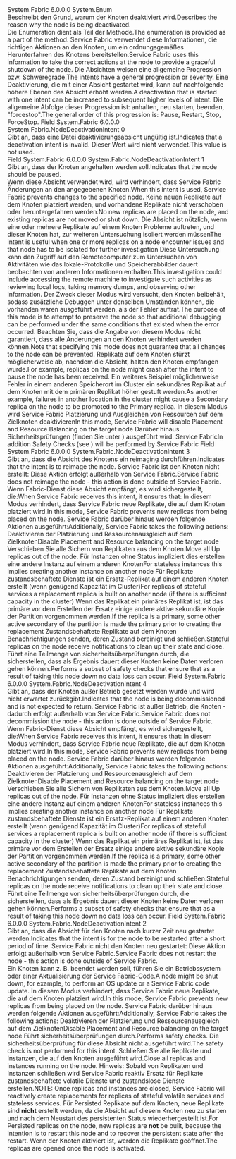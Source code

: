<Type Name="NodeDeactivationIntent" FullName="System.Fabric.NodeDeactivationIntent">
  <TypeSignature Language="C#" Value="public enum NodeDeactivationIntent" />
  <TypeSignature Language="ILAsm" Value=".class public auto ansi sealed NodeDeactivationIntent extends System.Enum" />
  <TypeSignature Language="DocId" Value="T:System.Fabric.NodeDeactivationIntent" />
  <TypeSignature Language="VB.NET" Value="Public Enum NodeDeactivationIntent" />
  <TypeSignature Language="F#" Value="type NodeDeactivationIntent = " />
  <AssemblyInfo>
    <AssemblyName>System.Fabric</AssemblyName>
    <AssemblyVersion>6.0.0.0</AssemblyVersion>
  </AssemblyInfo>
  <Base>
    <BaseTypeName>System.Enum</BaseTypeName>
  </Base>
  <Docs>
    <summary>
      <para><span data-ttu-id="d5883-101">Beschreibt den Grund, warum der Knoten deaktiviert wird.</span><span class="sxs-lookup"><span data-stu-id="d5883-101">Describes the reason why the node is being deactivated.</span></span></para>
    </summary>
    <remarks>
      <para>
                <span data-ttu-id="d5883-102">Die <see cref="T:System.Fabric.NodeDeactivationIntent" /> Enumeration dient als Teil der <see cref="M:System.Fabric.FabricClient.ClusterManagementClient.DeactivateNodeAsync(System.String,System.Fabric.NodeDeactivationIntent)" /> Methode.</span><span class="sxs-lookup"><span data-stu-id="d5883-102">The <see cref="T:System.Fabric.NodeDeactivationIntent" /> enumeration is provided as a part of the <see cref="M:System.Fabric.FabricClient.ClusterManagementClient.DeactivateNodeAsync(System.String,System.Fabric.NodeDeactivationIntent)" /> method.</span></span> </para>
      <para>
                <span data-ttu-id="d5883-103">Service Fabric verwendet diese Informationen, die richtigen Aktionen an den Knoten, um ein ordnungsgemäßes Herunterfahren des Knotens bereitstellen.</span><span class="sxs-lookup"><span data-stu-id="d5883-103">Service Fabric uses this information to take the correct actions at the node to provide a graceful shutdown of the node.</span></span> <span data-ttu-id="d5883-104">Die Absichten weisen eine allgemeine Progression bzw. Schweregrade.</span><span class="sxs-lookup"><span data-stu-id="d5883-104">The intents have a general progression or severity.</span></span> </para>
      <para>
                <span data-ttu-id="d5883-105">Eine Deaktivierung, die mit einer Absicht gestartet wird, kann auf nachfolgende höhere Ebenen des Absicht erhöht werden.</span><span class="sxs-lookup"><span data-stu-id="d5883-105">A deactivation that is started with one intent can be increased to subsequent higher levels of intent.</span></span> <span data-ttu-id="d5883-106">Die allgemeine Abfolge dieser Progression ist: anhalten, neu starten, beenden, "forcestop".</span><span class="sxs-lookup"><span data-stu-id="d5883-106">The general order of this progression is: Pause, Restart, Stop, ForceStop.</span></span></para>
    </remarks>
  </Docs>
  <Members>
    <Member MemberName="Invalid">
      <MemberSignature Language="C#" Value="Invalid" />
      <MemberSignature Language="ILAsm" Value=".field public static literal valuetype System.Fabric.NodeDeactivationIntent Invalid = int32(0)" />
      <MemberSignature Language="DocId" Value="F:System.Fabric.NodeDeactivationIntent.Invalid" />
      <MemberSignature Language="VB.NET" Value="Invalid" />
      <MemberSignature Language="F#" Value="Invalid = 0" Usage="System.Fabric.NodeDeactivationIntent.Invalid" />
      <MemberType>Field</MemberType>
      <AssemblyInfo>
        <AssemblyName>System.Fabric</AssemblyName>
        <AssemblyVersion>6.0.0.0</AssemblyVersion>
      </AssemblyInfo>
      <ReturnValue>
        <ReturnType>System.Fabric.NodeDeactivationIntent</ReturnType>
      </ReturnValue>
      <MemberValue>0</MemberValue>
      <Docs>
        <summary>
          <para><span data-ttu-id="d5883-107">Gibt an, dass eine Datei deaktivierungsabsicht ungültig ist.</span><span class="sxs-lookup"><span data-stu-id="d5883-107">Indicates that a deactivation intent is invalid.</span></span> <span data-ttu-id="d5883-108">Dieser Wert wird nicht verwendet.</span><span class="sxs-lookup"><span data-stu-id="d5883-108">This value is not used.</span></span></para>
        </summary>
      </Docs>
    </Member>
    <Member MemberName="Pause">
      <MemberSignature Language="C#" Value="Pause" />
      <MemberSignature Language="ILAsm" Value=".field public static literal valuetype System.Fabric.NodeDeactivationIntent Pause = int32(1)" />
      <MemberSignature Language="DocId" Value="F:System.Fabric.NodeDeactivationIntent.Pause" />
      <MemberSignature Language="VB.NET" Value="Pause" />
      <MemberSignature Language="F#" Value="Pause = 1" Usage="System.Fabric.NodeDeactivationIntent.Pause" />
      <MemberType>Field</MemberType>
      <AssemblyInfo>
        <AssemblyName>System.Fabric</AssemblyName>
        <AssemblyVersion>6.0.0.0</AssemblyVersion>
      </AssemblyInfo>
      <ReturnValue>
        <ReturnType>System.Fabric.NodeDeactivationIntent</ReturnType>
      </ReturnValue>
      <MemberValue>1</MemberValue>
      <Docs>
        <summary>
          <para><span data-ttu-id="d5883-109">Gibt an, dass der Knoten angehalten werden soll.</span><span class="sxs-lookup"><span data-stu-id="d5883-109">Indicates that the node should be paused.</span></span> </para>
        </summary>
        <remarks>
          <para>
                <span data-ttu-id="d5883-110">Wenn diese Absicht verwendet wird, wird verhindert, dass Service Fabric Änderungen an den angegebenen Knoten.</span><span class="sxs-lookup"><span data-stu-id="d5883-110">When this intent is used, Service Fabric prevents changes to the specified node.</span></span> <span data-ttu-id="d5883-111">Keine neuen Replikate auf dem Knoten platziert werden, und vorhandene Replikate nicht verschoben oder heruntergefahren werden.</span><span class="sxs-lookup"><span data-stu-id="d5883-111">No new replicas are placed on the node, and existing replicas are not moved or shut down.</span></span></para>
          <para>
                <span data-ttu-id="d5883-112">Die <see cref="F:System.Fabric.NodeDeactivationIntent.Pause" /> Absicht ist nützlich, wenn eine oder mehrere Replikate auf einem Knoten Probleme auftreten, und dieser Knoten hat, zur weiteren Untersuchung isoliert werden müssen</span><span class="sxs-lookup"><span data-stu-id="d5883-112">The <see cref="F:System.Fabric.NodeDeactivationIntent.Pause" /> intent is useful when one or more replicas on a node encounter issues and that node has to be isolated for further investigation</span></span></para>
          <para> 
                <span data-ttu-id="d5883-113">Diese Untersuchung kann den Zugriff auf den Remotecomputer zum Untersuchen von Aktivitäten wie das lokale-Protokolle und Speicherabbilder dauert beobachten von anderen Informationen enthalten.</span><span class="sxs-lookup"><span data-stu-id="d5883-113">This investigation could include accessing the remote machine to investigate such activities as reviewing local logs, taking memory dumps, and observing other information.</span></span> </para>
          <para>
                <span data-ttu-id="d5883-114">Der Zweck dieser Modus wird versucht, den Knoten beibehält, sodass zusätzliche Debuggen unter denselben Umständen können, die vorhanden waren ausgeführt werden, als der Fehler auftrat.</span><span class="sxs-lookup"><span data-stu-id="d5883-114">The purpose of this mode is to attempt to preserve the node so that additional debugging can be performed under the same conditions that existed when the error occurred.</span></span></para>
          <para>
                <span data-ttu-id="d5883-115">Beachten Sie, dass die Angabe von diesem Modus nicht garantiert, dass alle Änderungen an den Knoten verhindert werden können.</span><span class="sxs-lookup"><span data-stu-id="d5883-115">Note that specifying this mode does not guarantee that all changes to the node can be prevented.</span></span> </para>
          <para>
                <span data-ttu-id="d5883-116">Replikate auf dem Knoten stürzt möglicherweise ab, nachdem die Absicht, halten den Knoten empfangen wurde.</span><span class="sxs-lookup"><span data-stu-id="d5883-116">For example, replicas on the node might crash after the intent to pause the node has been received.</span></span> </para>
          <para>
                <span data-ttu-id="d5883-117">Ein weiteres Beispiel möglicherweise Fehler in einem anderen Speicherort im Cluster ein sekundäres Replikat auf dem Knoten mit dem primären Replikat höher gestuft werden.</span><span class="sxs-lookup"><span data-stu-id="d5883-117">As another example, failures in another location in the cluster might cause a Secondary replica on the node to be promoted to the Primary replica.</span></span></para>
          <para>
                <span data-ttu-id="d5883-118">In diesem Modus wird Service Fabric Platzierung und Ausgleichen von Ressourcen auf dem Zielknoten deaktivieren</span><span class="sxs-lookup"><span data-stu-id="d5883-118">In this mode, Service Fabric will disable Placement and Resource Balancing on the target node</span></span></para>
          <para>
                <span data-ttu-id="d5883-119">Darüber hinaus Sicherheitsprüfungen (finden Sie unter <see cref="T:System.Fabric.SafetyCheckKind" />) ausgeführt wird. Service Fabric</span><span class="sxs-lookup"><span data-stu-id="d5883-119">In addition Safety Checks (see <see cref="T:System.Fabric.SafetyCheckKind" />) will be performed by Service Fabric</span></span></para>
        </remarks>
      </Docs>
    </Member>
    <Member MemberName="RemoveData">
      <MemberSignature Language="C#" Value="RemoveData" />
      <MemberSignature Language="ILAsm" Value=".field public static literal valuetype System.Fabric.NodeDeactivationIntent RemoveData = int32(3)" />
      <MemberSignature Language="DocId" Value="F:System.Fabric.NodeDeactivationIntent.RemoveData" />
      <MemberSignature Language="VB.NET" Value="RemoveData" />
      <MemberSignature Language="F#" Value="RemoveData = 3" Usage="System.Fabric.NodeDeactivationIntent.RemoveData" />
      <MemberType>Field</MemberType>
      <AssemblyInfo>
        <AssemblyName>System.Fabric</AssemblyName>
        <AssemblyVersion>6.0.0.0</AssemblyVersion>
      </AssemblyInfo>
      <ReturnValue>
        <ReturnType>System.Fabric.NodeDeactivationIntent</ReturnType>
      </ReturnValue>
      <MemberValue>3</MemberValue>
      <Docs>
        <summary>
          <para><span data-ttu-id="d5883-120">Gibt an, dass die Absicht des Knotens ein reimaging durchführen.</span><span class="sxs-lookup"><span data-stu-id="d5883-120">Indicates that the intent is to reimage the node.</span></span> <span data-ttu-id="d5883-121">Service Fabric ist den Knoten nicht erstellt: Diese Aktion erfolgt außerhalb von Service Fabric.</span><span class="sxs-lookup"><span data-stu-id="d5883-121">Service Fabric does not reimage the node - this action is done outside of Service Fabric.</span></span></para>
        </summary>
        <remarks>
          <para>
                <span data-ttu-id="d5883-122">Wenn Fabric-Dienst diese Absicht empfängt, es wird sichergestellt, die:</span><span class="sxs-lookup"><span data-stu-id="d5883-122">When Service Fabric receives this intent, it ensures that:</span></span> </para>
          <para>
                <span data-ttu-id="d5883-123">In diesem Modus verhindert, dass Service Fabric neue Replikate, die auf dem Knoten platziert wird.</span><span class="sxs-lookup"><span data-stu-id="d5883-123">In this mode, Service Fabric prevents new replicas from being placed on the node.</span></span> <span data-ttu-id="d5883-124">Service Fabric darüber hinaus werden folgende Aktionen ausgeführt:</span><span class="sxs-lookup"><span data-stu-id="d5883-124">Additionally, Service Fabric takes the following actions:</span></span> </para>
          <para>
                <span data-ttu-id="d5883-125">Deaktivieren der Platzierung und Ressourcenausgleich auf dem Zielknoten</span><span class="sxs-lookup"><span data-stu-id="d5883-125">Disable Placement and Resource balancing on the target node</span></span></para>
          <para>
                <span data-ttu-id="d5883-126">Verschieben Sie alle Sichern von Replikaten aus dem Knoten.</span><span class="sxs-lookup"><span data-stu-id="d5883-126">Move all Up replicas out of the node.</span></span> </para>
          <para>
                <span data-ttu-id="d5883-127">Für Instanzen ohne Status impliziert dies erstellen eine andere Instanz auf einem anderen Knoten</span><span class="sxs-lookup"><span data-stu-id="d5883-127">For stateless instances this implies creating another instance on another node</span></span></para>
          <para>
                <span data-ttu-id="d5883-128">Für Replikate zustandsbehaftete Dienste ist ein Ersatz-Replikat auf einem anderen Knoten erstellt (wenn genügend Kapazität im Cluster)</span><span class="sxs-lookup"><span data-stu-id="d5883-128">For replicas of stateful services a replacement replica is built on another node (if there is sufficient capacity in the cluster)</span></span></para>
          <para>
                <span data-ttu-id="d5883-129">Wenn das Replikat ein primäres Replikat ist, ist das primäre vor dem Erstellen der Ersatz einige andere aktive sekundäre Kopie der Partition vorgenommen werden.</span><span class="sxs-lookup"><span data-stu-id="d5883-129">If the replica is a primary, some other active secondary of the partition is made the primary prior to creating the replacement</span></span></para>
          <para>
                <span data-ttu-id="d5883-130">Zustandsbehaftete Replikate auf dem Knoten Benachrichtigungen senden, deren Zustand bereinigt und schließen.</span><span class="sxs-lookup"><span data-stu-id="d5883-130">Stateful replicas on the node receive notifications to clean up their state and close.</span></span></para>
          <para>
                <span data-ttu-id="d5883-131">Führt eine Teilmenge von sicherheitsüberprüfungen durch, die sicherstellen, dass als Ergebnis dauert dieser Knoten keine Daten verloren gehen können.</span><span class="sxs-lookup"><span data-stu-id="d5883-131">Performs a subset of safety checks that ensure that as a result of taking this node down no data loss can occur.</span></span></para>
        </remarks>
      </Docs>
    </Member>
    <Member MemberName="RemoveNode">
      <MemberSignature Language="C#" Value="RemoveNode" />
      <MemberSignature Language="ILAsm" Value=".field public static literal valuetype System.Fabric.NodeDeactivationIntent RemoveNode = int32(4)" />
      <MemberSignature Language="DocId" Value="F:System.Fabric.NodeDeactivationIntent.RemoveNode" />
      <MemberSignature Language="VB.NET" Value="RemoveNode" />
      <MemberSignature Language="F#" Value="RemoveNode = 4" Usage="System.Fabric.NodeDeactivationIntent.RemoveNode" />
      <MemberType>Field</MemberType>
      <AssemblyInfo>
        <AssemblyName>System.Fabric</AssemblyName>
        <AssemblyVersion>6.0.0.0</AssemblyVersion>
      </AssemblyInfo>
      <ReturnValue>
        <ReturnType>System.Fabric.NodeDeactivationIntent</ReturnType>
      </ReturnValue>
      <MemberValue>4</MemberValue>
      <Docs>
        <summary>
          <para><span data-ttu-id="d5883-132">Gibt an, dass der Knoten außer Betrieb gesetzt werden wurde und wird nicht erwartet zurückgibt.</span><span class="sxs-lookup"><span data-stu-id="d5883-132">Indicates that the node is being decommissioned and is not expected to return.</span></span> <span data-ttu-id="d5883-133">Service Fabric ist außer Betrieb, die Knoten - dadurch erfolgt außerhalb von Service Fabric.</span><span class="sxs-lookup"><span data-stu-id="d5883-133">Service Fabric does not decommission the node - this action is done outside of Service Fabric.</span></span></para>
        </summary>
        <remarks>
          <para>
                <span data-ttu-id="d5883-134">Wenn Fabric-Dienst diese Absicht empfängt, es wird sichergestellt, die:</span><span class="sxs-lookup"><span data-stu-id="d5883-134">When Service Fabric receives this intent, it ensures that:</span></span> </para>
          <para>
                <span data-ttu-id="d5883-135">In diesem Modus verhindert, dass Service Fabric neue Replikate, die auf dem Knoten platziert wird.</span><span class="sxs-lookup"><span data-stu-id="d5883-135">In this mode, Service Fabric prevents new replicas from being placed on the node.</span></span> <span data-ttu-id="d5883-136">Service Fabric darüber hinaus werden folgende Aktionen ausgeführt:</span><span class="sxs-lookup"><span data-stu-id="d5883-136">Additionally, Service Fabric takes the following actions:</span></span> </para>
          <para>
                <span data-ttu-id="d5883-137">Deaktivieren der Platzierung und Ressourcenausgleich auf dem Zielknoten</span><span class="sxs-lookup"><span data-stu-id="d5883-137">Disable Placement and Resource balancing on the target node</span></span></para>
          <para>
                <span data-ttu-id="d5883-138">Verschieben Sie alle Sichern von Replikaten aus dem Knoten.</span><span class="sxs-lookup"><span data-stu-id="d5883-138">Move all Up replicas out of the node.</span></span> </para>
          <para>
                <span data-ttu-id="d5883-139">Für Instanzen ohne Status impliziert dies erstellen eine andere Instanz auf einem anderen Knoten</span><span class="sxs-lookup"><span data-stu-id="d5883-139">For stateless instances this implies creating another instance on another node</span></span></para>
          <para>
                <span data-ttu-id="d5883-140">Für Replikate zustandsbehaftete Dienste ist ein Ersatz-Replikat auf einem anderen Knoten erstellt (wenn genügend Kapazität im Cluster)</span><span class="sxs-lookup"><span data-stu-id="d5883-140">For replicas of stateful services a replacement replica is built on another node (if there is sufficient capacity in the cluster)</span></span></para>
          <para>
                <span data-ttu-id="d5883-141">Wenn das Replikat ein primäres Replikat ist, ist das primäre vor dem Erstellen der Ersatz einige andere aktive sekundäre Kopie der Partition vorgenommen werden.</span><span class="sxs-lookup"><span data-stu-id="d5883-141">If the replica is a primary, some other active secondary of the partition is made the primary prior to creating the replacement</span></span></para>
          <para>
                <span data-ttu-id="d5883-142">Zustandsbehaftete Replikate auf dem Knoten Benachrichtigungen senden, deren Zustand bereinigt und schließen.</span><span class="sxs-lookup"><span data-stu-id="d5883-142">Stateful replicas on the node receive notifications to clean up their state and close.</span></span></para>
          <para>
                <span data-ttu-id="d5883-143">Führt eine Teilmenge von sicherheitsüberprüfungen durch, die sicherstellen, dass als Ergebnis dauert dieser Knoten keine Daten verloren gehen können.</span><span class="sxs-lookup"><span data-stu-id="d5883-143">Performs a subset of safety checks that ensure that as a result of taking this node down no data loss can occur.</span></span></para>
        </remarks>
      </Docs>
    </Member>
    <Member MemberName="Restart">
      <MemberSignature Language="C#" Value="Restart" />
      <MemberSignature Language="ILAsm" Value=".field public static literal valuetype System.Fabric.NodeDeactivationIntent Restart = int32(2)" />
      <MemberSignature Language="DocId" Value="F:System.Fabric.NodeDeactivationIntent.Restart" />
      <MemberSignature Language="VB.NET" Value="Restart" />
      <MemberSignature Language="F#" Value="Restart = 2" Usage="System.Fabric.NodeDeactivationIntent.Restart" />
      <MemberType>Field</MemberType>
      <AssemblyInfo>
        <AssemblyName>System.Fabric</AssemblyName>
        <AssemblyVersion>6.0.0.0</AssemblyVersion>
      </AssemblyInfo>
      <ReturnValue>
        <ReturnType>System.Fabric.NodeDeactivationIntent</ReturnType>
      </ReturnValue>
      <MemberValue>2</MemberValue>
      <Docs>
        <summary>
          <para><span data-ttu-id="d5883-144">Gibt an, dass die Absicht für den Knoten nach kurzer Zeit neu gestartet werden.</span><span class="sxs-lookup"><span data-stu-id="d5883-144">Indicates that the intent is for the node to be restarted after a short period of time.</span></span> <span data-ttu-id="d5883-145">Service Fabric nicht den Knoten neu gestartet: Diese Aktion erfolgt außerhalb von Service Fabric.</span><span class="sxs-lookup"><span data-stu-id="d5883-145">Service Fabric does not restart the node - this action is done outside of Service Fabric.</span></span></para>
        </summary>
        <remarks>
          <para>
                <span data-ttu-id="d5883-146">Ein Knoten kann z. B. beendet werden soll, führen Sie ein Betriebssystem oder einer Aktualisierung der Service Fabric-Code.</span><span class="sxs-lookup"><span data-stu-id="d5883-146">A node might be shut down, for example, to perform an OS update or a Service Fabric code update.</span></span> </para>
          <para>
                <span data-ttu-id="d5883-147">In diesem Modus verhindert, dass Service Fabric neue Replikate, die auf dem Knoten platziert wird.</span><span class="sxs-lookup"><span data-stu-id="d5883-147">In this mode, Service Fabric prevents new replicas from being placed on the node.</span></span> <span data-ttu-id="d5883-148">Service Fabric darüber hinaus werden folgende Aktionen ausgeführt:</span><span class="sxs-lookup"><span data-stu-id="d5883-148">Additionally, Service Fabric takes the following actions:</span></span> </para>
          <para>
                <span data-ttu-id="d5883-149">Deaktivieren der Platzierung und Ressourcenausgleich auf dem Zielknoten</span><span class="sxs-lookup"><span data-stu-id="d5883-149">Disable Placement and Resource balancing on the target node</span></span></para>
          <para>
                <span data-ttu-id="d5883-150">Führt sicherheitsüberprüfungen durch.</span><span class="sxs-lookup"><span data-stu-id="d5883-150">Performs safety checks.</span></span> <span data-ttu-id="d5883-151">Die <see cref="F:System.Fabric.SafetyCheckKind.WaitForPrimaryPlacement" /> sicherheitsüberprüfung für diese Absicht nicht ausgeführt wird.</span><span class="sxs-lookup"><span data-stu-id="d5883-151">The <see cref="F:System.Fabric.SafetyCheckKind.WaitForPrimaryPlacement" /> safety check is not performed for this intent.</span></span> </para>
          <para>
                <span data-ttu-id="d5883-152">Schließen Sie alle Replikate und Instanzen, die auf den Knoten ausgeführt wird.</span><span class="sxs-lookup"><span data-stu-id="d5883-152">Close all replicas and instances running on the node.</span></span></para>
          <para>
                <span data-ttu-id="d5883-153">Hinweis: Sobald von Replikaten und Instanzen schließen wird Service Fabric reaktiv Ersatz für Replikate zustandsbehaftete volatile Dienste und zustandslose Dienste erstellen.</span><span class="sxs-lookup"><span data-stu-id="d5883-153">NOTE: Once replicas and instances are closed, Service Fabric will reactively create replacements for replicas of stateful volatile services and stateless services.</span></span> </para>
          <para>
                <span data-ttu-id="d5883-154">Für Persisted Replikate auf dem Knoten, neue Replikate sind <b>nicht</b> erstellt werden, da die Absicht auf diesem Knoten neu zu starten und nach dem Neustart des persistenten Status wiederhergestellt ist.</span><span class="sxs-lookup"><span data-stu-id="d5883-154">For Persisted replicas on the node, new replicas are <b>not</b> be built, because the intention is to restart this node and to recover the persistent state after the restart.</span></span> <span data-ttu-id="d5883-155">Wenn der Knoten aktiviert ist, werden die Replikate geöffnet.</span><span class="sxs-lookup"><span data-stu-id="d5883-155">The replicas are opened once the node is activated.</span></span></para>
        </remarks>
      </Docs>
    </Member>
  </Members>
</Type>